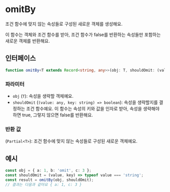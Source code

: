 # omitBy

조건 함수에 맞지 않는 속성들로 구성된 새로운 객체를 생성해요.

이 함수는 객체와 조건 함수를 받아, 조건 함수가 false를 반환하는 속성들만 포함하는 새로운 객체를 반환해요.

## 인터페이스

```typescript
function omitBy<T extends Record<string, any>>(obj: T, shouldOmit: (value: any, key: string) => boolean): Partial<T>;
```

### 파라미터

- `obj` (`T`): 속성을 생략할 객체예요.
- `shouldOmit` (`(value: any, key: string) => boolean`): 속성을 생략할지를 결정하는 조건 함수예요. 이 함수는 속성의 키와 값을 인자로 받아, 속성을 생략해야 하면 true, 그렇지 않으면 false를 반환해요.

### 반환 값

(`Partial<T>`): 조건 함수에 맞지 않는 속성들로 구성된 새로운 객체예요.

## 예시

```typescript
const obj = { a: 1, b: 'omit', c: 3 };
const shouldOmit = (value, key) => typeof value === 'string';
const result = omitBy(obj, shouldOmit);
// 결과는 다음과 같아요 { a: 1, c: 3 }
```
